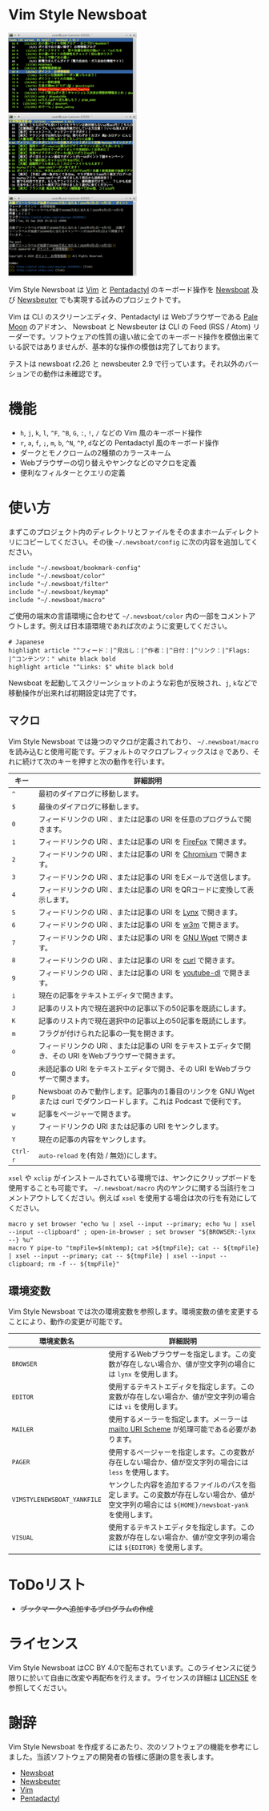 <!--
## Document: readme.ja.md
##
## Manual (Japanese) for Vim Style Newsboat.
##
## Metadata:
##
##   author - <qq542vev at https://purl.org/meta/me/>
##   version - 1.1.4
##   date - 2022-03-30
##   since - 2020-08-15
##   copyright - Copyright (C) 2020 - 2022 qq542vev. Some rights reserved.
##   license - <CC-BY at https://creativecommons.org/licenses/by/4.0/>
##   package - vim-style-newsboat
##
## See Also:
##
##   * <Project homepage at https://github.com/qq542vev/vim-style-newsboat>
##   * <Bag report at https://github.com/qq542vev/vim-style-newsboat/issues>
-->

# Vim Style Newsboat

[![Screenshot of Feed List](images/thumbnails/color-feedlist.png)](images/color-feedlist.png "Screenshot of Feed List") [![Screenshot of Article List](images/thumbnails/color-articlelist.png)](images/color-articlelist.png "Screenshot of Article List") [![Screenshot of Article](images/thumbnails/color-article.png)](images/color-article.png "Screenshot of Article")

Vim Style Newsboat は [Vim](https://www.vim.org/) と [Pentadactyl](https://github.com/pentadactyl/pentadactyl) のキーボード操作を [Newsboat](https://newsboat.org/) 及び [Newsbeuter](https://www.newsbeuter.org/) でも実現する試みのプロジェクトです。

Vim は CLI のスクリーンエディタ、Pentadactyl は Webブラウザーである [Pale Moon](https://www.palemoon.org/) のアドオン、 Newsboat と Newsbeuter は CLI の Feed (RSS / Atom) リーダーです。ソフトウェアの性質の違い故に全てのキーボード操作を模倣出来ている訳ではありませんが、基本的な操作の模倣は完了しております。

テストは newsboat r2.26 と newsbeuter 2.9 で行っています。それ以外のバーションでの動作は未確認です。

# 機能

 * `h`, `j`, `k`, `l`, `^F`, `^B`, `G`, `:`, `!`, `/` などの Vim 風のキーボード操作
 * `r`, `a`, `f`, `;`, `m`, `b`, `^N`, `^P`, `d`などの Pentadactyl 風のキーボード操作
 * ダークとモノクロームの2種類のカラースキーム
 * Webブラウザーの切り替えやヤンクなどのマクロを定義
 * 便利なフィルターとクエリの定義

# 使い方

まずこのプロジェクト内のディレクトリとファイルをそのままホームディレクトリにコピーしてください。その後 `~/.newsboat/config` に次の内容を追加してください。

~~~
include "~/.newsboat/bookmark-config"
include "~/.newsboat/color"
include "~/.newsboat/filter"
include "~/.newsboat/keymap"
include "~/.newsboat/macro"
~~~

ご使用の端末の言語環境に合わせて `~/.newsboat/color` 内の一部をコメントアウトします。例えば日本語環境であれば次のように変更してください。

~~~
# Japanese
highlight article "^フィード：|^見出し：|^作者：|^日付：|^リンク：|^Flags: |^コンテンツ：" white black bold
highlight article "^Links: $" white black bold
~~~

Newsboat を起動してスクリーンショットのような彩色が反映され、`j`, `k`などで移動操作が出来れば初期設定は完了です。

## マクロ

Vim Style Newsboat では幾つのマクロが定義されており、 `~/.newsboat/macro` を読み込むと使用可能です。デフォルトのマクロプレフィックスは `@` であり、それに続けて次のキーを押すと次の動作を行います。

| キー | 詳細説明 |
| ---- | -------- |
| `^` | 最初のダイアログに移動します。 |
| `$` | 最後のダイアログに移動します。 |
| `0` | フィードリンクの URI 、または記事の URI を任意のプログラムで開きます。 |
| `1` | フィードリンクの URI 、または記事の URI を [FireFox](https://www.mozilla.org/firefox/) で開きます。 |
| `2` | フィードリンクの URI 、または記事の URI を [Chromium](https://www.chromium.org/Home) で開きます。 |
| `3` | フィードリンクの URI 、または記事の URI をEメールで送信します。 |
| `4` | フィードリンクの URI 、または記事の URI をQRコードに変換して表示します。 |
| `5` | フィードリンクの URI 、または記事の URI を [Lynx](http://lynx.browser.org/) で開きます。 |
| `6` | フィードリンクの URI 、または記事の URI を [w3m](http://w3m.sourceforge.net/) で開きます。 |
| `7` | フィードリンクの URI 、または記事の URI を [GNU Wget](https://www.gnu.org/software/wget/) で開きます。 |
| `8` | フィードリンクの URI 、または記事の URI を [curl](https://curl.haxx.se/) で開きます。 |
| `9` | フィードリンクの URI 、または記事の URI を [youtube-dl](https://youtube-dl.org/) で開きます。 |
| `i` | 現在の記事をテキストエディタで開きます。 |
| `J` | 記事のリスト内で現在選択中の記事以下の50記事を既読にします。 |
| `K` | 記事のリスト内で現在選択中の記事以上の50記事を既読にします。 |
| `m` | フラグが付けられた記事の一覧を開きます。 |
| `o` | フィードリンクの URI 、または記事の URI をテキストエディタで開き、その URI をWebブラウザーで開きます。 |
| `O` | 未読記事の URI をテキストエディタで開き、その URI をWebブラウザーで開きます。 |
| `p` | Newsboat のみで動作します。記事内の1番目のリンクを GNU Wget または curl でダウンロードします。これは Podcast で便利です。 |
| `w` | 記事をページャーで開きます。 |
| `y` | フィードリンクの URI または記事の URI をヤンクします。 |
| `Y` | 現在の記事の内容をヤンクします。 |
| `Ctrl-r` | `auto-reload` を(有効 / 無効)にします。 |

`xsel` や `xclip` がインストールされている環境では、ヤンクにクリップボードを使用することも可能です。 `~/.newsboat/macro` 内のヤンクに関する当該行をコメントアウトしてください。例えば `xsel` を使用する場合は次の行を有効にしてください。

~~~
macro y set browser "echo %u | xsel --input --primary; echo %u | xsel --input --clipboard" ; open-in-browser ; set browser "${BROWSER:-lynx --} %u"
macro Y pipe-to "tmpFile=$(mktemp); cat >${tmpFile}; cat -- ${tmpFile} | xsel --input --primary; cat -- ${tmpFile} | xsel --input --clipboard; rm -f -- ${tmpFile}"
~~~

## 環境変数

Vim Style Newsboat では次の環境変数を参照します。環境変数の値を変更することにより、動作の変更が可能です。

| 環境変数名 | 詳細説明 |
| ---------- | -------- |
| `BROWSER` | 使用するWebブラウザーを指定します。この変数が存在しない場合か、値が空文字列の場合には `lynx` を使用します。 |
| `EDITOR` | 使用するテキストエディタを指定します。この変数が存在しない場合か、値が空文字列の場合には `vi` を使用します。 |
| `MAILER` | 使用するメーラーを指定します。メーラーは [mailto URI Scheme](https://www.ietf.org/rfc/rfc6068.txt) が処理可能である必要があります。 |
| `PAGER` | 使用するページャーを指定します。この変数が存在しない場合か、値が空文字列の場合には `less` を使用します。 |
| `VIMSTYLENEWSBOAT_YANKFILE` | ヤンクした内容を追加するファイルのパスを指定します。この変数が存在しない場合か、値が空文字列の場合には `${HOME}/newsboat-yank` を使用します。 |
| `VISUAL` | 使用するテキストエディタを指定します。この変数が存在しない場合か、値が空文字列の場合には `${EDITOR}` を使用します。 |

# ToDoリスト

 * ~~ブックマークへ追加するプログラムの作成~~

# ライセンス

Vim Style Newsboat はCC BY 4.0で配布されています。このライセンスに従う限りに於いて自由に改変や再配布を行えます。ライセンスの詳細は [LICENSE](LICENSE) を参照してください。

# 謝辞

Vim Style Newsboat を作成するにあたり、次のソフトウェアの機能を参考にしました。当該ソフトウェアの開発者の皆様に感謝の意を表します。

 * [Newsboat](https://newsboat.org/)
 * [Newsbeuter](https://github.com/akrennmair/newsbeuter)
 * [Vim](https://www.vim.org/)
 * [Pentadactyl](https://github.com/pentadactyl/pentadactyl)
